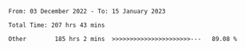 <!--START_SECTION:waka-->

```text
From: 03 December 2022 - To: 15 January 2023

Total Time: 207 hrs 43 mins

Other        185 hrs 2 mins  >>>>>>>>>>>>>>>>>>>>>>---   89.08 %
```

<!--END_SECTION:waka-->